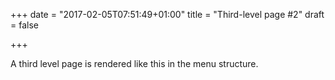 +++
date = "2017-02-05T07:51:49+01:00"
title = "Third-level page #2"
draft = false

+++

A third level page is rendered like this in the menu structure.
